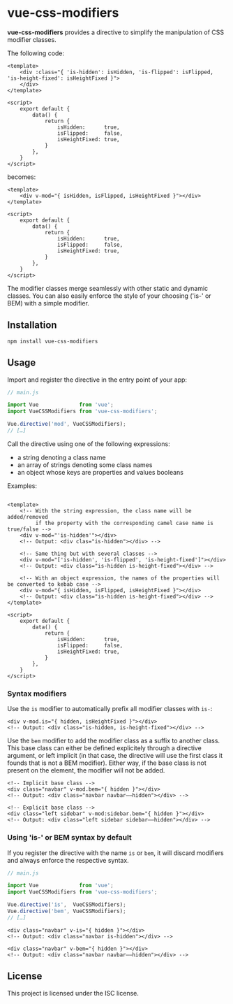 # vue-css-modifiers

**vue-css-modifiers** provides a directive to simplify the manipulation of CSS
modifier classes.

The following code:
```vue
<template>
	<div :class="{ 'is-hidden': isHidden, 'is-flipped': isFlipped, 'is-height-fixed': isHeightFixed }">
	</div>
</template>

<script>
	export default {
		data() {
			return {
				isHidden:      true,
				isFlipped:     false,
				isHeightFixed: true,
			}
		},
	}
</script>
```

becomes:
```vue
<template>
	<div v-mod="{ isHidden, isFlipped, isHeightFixed }"></div>
</template>

<script>
	export default {
		data() {
			return {
				isHidden:      true,
				isFlipped:     false,
				isHeightFixed: true,
			}
		},
	}
</script>
```

The modifier classes merge seamlessly with other static and dynamic classes.
You can also easily enforce the style of your choosing ('is-' or BEM) with
a simple modifier.

## Installation

```
npm install vue-css-modifiers
```

## Usage

Import and register the directive in the entry point of your app:
```javascript
// main.js

import Vue             from 'vue';
import VueCSSModifiers from 'vue-css-modifiers';

Vue.directive('mod', VueCSSModifiers);
// […]
```

Call the directive using one of the following expressions:
 * a string denoting a class name
 * an array of strings denoting some class names
 * an object whose keys are properties and values booleans

Examples:
```vue

<template>
	<!-- With the string expression, the class name will be added/removed
	     if the property with the corresponding camel case name is true/false -->
	<div v-mod="'is-hidden'"></div>
	<!-- Output: <div clas="is-hidden"></div> -->

	<!-- Same thing but with several classes -->
	<div v-mod="['is-hidden', 'is-flipped', 'is-height-fixed']"></div>
	<!-- Output: <div class="is-hidden is-height-fixed"></div> -->

	<!-- With an object expression, the names of the properties will be converted to kebab case -->
	<div v-mod="{ isHidden, isFlipped, isHeightFixed }"></div>
	<!-- Output: <div class="is-hidden is-height-fixed"></div> -->
</template>

<script>
	export default {
		data() {
			return {
				isHidden:      true,
				isFlipped:     false,
				isHeightFixed: true,
			}
		},
	}
</script>
```

### Syntax modifiers

Use the `is` modifier to automatically prefix all modifier classes with `is-`:
```vue
<div v-mod.is="{ hidden, isHeightFixed }"></div>
<!-- Output: <div class="is-hidden, is-height-fixed"></div> -->
```

Use the `bem` modifier to add the modifier class as a suffix to another class.
This base class can either be defined explicitely through a directive argument,
or left implicit (in that case, the directive will use the first class it
founds that is not a BEM modifier). Either way, if the base class is not
present on the element, the modifier will not be added.
```vue
<!-- Implicit base class -->
<div class="navbar" v-mod.bem="{ hidden }"></div>
<!-- Output: <div class="navbar navbar––hidden"></div> -->

<!-- Explicit base class -->
<div class="left sidebar" v-mod:sidebar.bem="{ hidden }"></div>
<!-- Output: <div class="left sidebar sidebar––hidden"></div> -->
```

### Using 'is-' or BEM syntax by default

If you register the directive with the name `is` or `bem`, it will discard
modifiers and always enforce the respective syntax.

```javascript
// main.js

import Vue             from 'vue';
import VueCSSModifiers from 'vue-css-modifiers';

Vue.directive('is',  VueCSSModifiers);
Vue.directive('bem', VueCSSModifiers);
// […]
```

```vue
<div class="navbar" v-is="{ hidden }"></div>
<!-- Output: <div class="navbar is-hidden"></div> -->

<div class="navbar" v-bem="{ hidden }"></div>
<!-- Output: <div class="navbar navbar––hidden"></div> -->
```

## License
This project is licensed under the ISC license.
